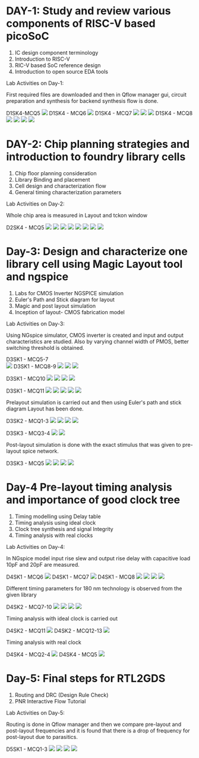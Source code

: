 # DAY-1: Study and review various components of RISC-V based picoSoC
1. IC design component terminology
2. Introduction to RISC-V
3. RIC-V based SoC reference design
4. Introduction to open source EDA tools

Lab Activities on Day-1:

First required files are downloaded and then in Qflow manager gui, circuit preparation and synthesis for backend synthesis flow is done.

D1SK4-MCQ5 
![](1.PNG)
D1SK4 - MCQ6
![](5.PNG)
D1SK4 - MCQ7
![](8.PNG)
![](9.PNG)
![](10.PNG)
D1SK4 - MCQ8
![](12.PNG)
![](13.PNG)
![](14.PNG)
![](15.PNG)


# DAY-2: Chip planning strategies and introduction to foundry library cells
1. Chip floor planning consideration
2. Library Binding and placement
3. Cell design and characterization flow
4. General timing characterization parameters

Lab Activities on Day-2:

Whole chip area is measured in Layout and tckon window

D2SK4 - MCQ5
![](day-2/1.PNG)
![](day-2/2.PNG)
![](day-2/3.PNG)
![](day-2/4.PNG)
![](day-2/5.PNG)
![](day-2/6.PNG)
![](day-2/7.PNG)
![](day-2/8.PNG)

# Day-3: Design and characterize one library cell using Magic Layout tool and ngspice
1. Labs for CMOS Inverter NGSPICE simulation
2. Euler's Path and Stick diagram for layout
3. Magic and post layout simulation
4. Inception of layout- CMOS fabrication model

Lab Activities on Day-3:

Using NGspice simulator, CMOS inverter is created and input and output characteristics are studied. Also by varying channel width of PMOS, better switching threshold is obtained.

D3SK1 - MCQ5-7  
![](day-3/1.PNG)
D3SK1 - MCQ8-9
![](day-3/3.PNG)
![](day-3/4.PNG)
![](day-3/5.PNG)

D3SK1 - MCQ10
![](day-3/6.PNG)
![](day-3/8.PNG)
![](day-3/9.PNG)
![](day-3/10.PNG)
 
D3SK1 - MCQ11
![](day-3/11.PNG)
![](day-3/12.PNG)
![](day-3/13.PNG)
![](day-3/14.PNG)
![](day-3/15.PNG)

Prelayout simulation is carried out and then using Euler's path and stick diagram Layout has been done. 

D3SK2 - MCQ1-3
![](day-3/16.PNG)
![](day-3/17.PNG)
![](day-3/18.PNG)
![](day-3/19.PNG)

D3SK3 - MCQ3-4
![](day-3/20.PNG)
![](day-3/22.PNG)

Post-layout simulation is done with the exact stimulus that was given to pre-layout spice network.

D3SK3 - MCQ5
![](day-3/24.PNG)
![](day-3/23.PNG)
![](day-3/27.PNG)
![](day-3/28.PNG)


# Day-4 Pre-layout timing analysis and importance of good clock tree
1. Timing modelling using Delay table
2. Timing analysis using ideal clock
3. Clock tree synthesis and signal Integrity
4. Timing analysis with real clocks

Lab Activities on Day-4:

In NGspice model input rise slew and output rise delay with capacitive load 10pF and 20pF are measured.

D4SK1 - MCQ6
![](day-4/1.PNG)
D4SK1 - MCQ7
![](day-4/1.PNG)
D4SK1 - MCQ8
![](day-4/3.PNG)
![](day-4/4.PNG)
![](day-4/5.PNG)
![](day-4/6.PNG)

Different timing parameters for 180 nm technology is observed from the given library

D4SK2 - MCQ7-10
![](day-4/7.PNG)
![](day-4/8.PNG)
![](day-4/9.PNG)
![](day-4/10.PNG)

Timing analysis with ideal clock is carried out

D4SK2 - MCQ11
![](day-4/11.PNG)
D4SK2 - MCQ12-13
![](day-4/12.PNG)

Timing analysis with real clock

D4SK4 - MCQ2-4
![](day-4/13.PNG)
D4SK4 - MCQ5
![](day-4/13.PNG)

# Day-5: Final steps for RTL2GDS
1. Routing and DRC (Design Rule Check)
2. PNR Interactive Flow Tutorial

Lab Activities on Day-5:

Routing is done in Qflow manager and then we compare pre-layout and post-layout frequencies and it is found that there is a drop of frequency for post-layout due to parasitics. 

D5SK1 - MCQ1-3
![](day-5/1.PNG)
![](day-5/2.PNG)
![](day-5/3.PNG)
![](day-5/4.PNG)






